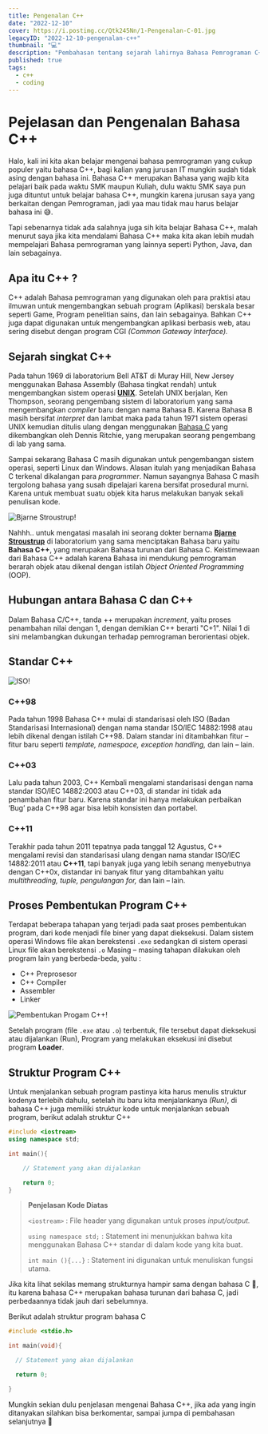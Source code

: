 ```yaml
---
title: Pengenalan C++
date: "2022-12-10"
cover: https://i.postimg.cc/Qtk245Nn/1-Pengenalan-C-01.jpg
legacyID: "2022-12-10-pengenalan-c++"
thumbnail: "💻"
description: "Pembahasan tentang sejarah lahirnya Bahasa Pemrograman C++"
published: true
tags:
  - c++
  - coding
---
```


# Pejelasan dan Pengenalan Bahasa C++

Halo, kali ini kita akan belajar mengenai bahasa pemrograman yang cukup populer yaitu bahasa C++, bagi kalian yang jurusan IT mungkin sudah tidak asing dengan bahasa ini. Bahasa C++ merupakan Bahasa yang wajib kita pelajari baik pada waktu SMK maupun Kuliah, dulu waktu SMK saya pun juga dituntut untuk belajar bahasa C++, mungkin karena jurusan saya yang berkaitan dengan Pemrograman, jadi yaa mau tidak mau harus belajar bahasa ini 😅.

Tapi sebenarnya tidak ada salahnya juga sih kita belajar Bahasa C++, malah menurut saya jika kita mendalami Bahasa C++ maka kita akan lebih mudah mempelajari Bahasa pemrograman yang lainnya seperti Python, Java, dan lain sebagainya.

## Apa itu C++ ?

C++ adalah Bahasa pemrograman yang digunakan oleh para praktisi atau ilmuwan untuk mengembangkan sebuah program (Aplikasi) berskala besar seperti Game, Program penelitian sains, dan lain sebagainya. Bahkan C++ juga dapat digunakan untuk mengembangkan aplikasi berbasis web, atau sering disebut dengan program CGI _(Common Gateway Interface)._

## Sejarah singkat C++

Pada tahun 1969 di laboratorium Bell AT&T di Muray Hill, New Jersey menggunakan Bahasa Assembly (Bahasa tingkat rendah) untuk mengembangkan sistem operasi [**UNIX**](https://id.wikipedia.org/wiki/Unix). Setelah UNIX berjalan, Ken Thompson, seorang pengembang sistem di laboratorium yang sama mengembangkan _compiler_ baru dengan nama Bahasa B. Karena Bahasa B masih bersifat _interpret_ dan lambat maka pada tahun 1971 sistem operasi UNIX kemudian ditulis ulang dengan menggunakan [Bahasa C](<https://id.wikipedia.org/wiki/C_(bahasa_pemrograman)>) yang dikembangkan oleh Dennis Ritchie, yang merupakan seorang pengembang di lab yang sama.

Sampai sekarang Bahasa C masih digunakan untuk pengembangan sistem operasi, seperti Linux dan Windows. Alasan itulah yang menjadikan Bahasa C terkenal dikalangan para _programmer_. Namun sayangnya Bahasa C masih tergolong bahasa yang susah dipelajari karena bersifat prosedural murni. Karena untuk membuat suatu objek kita harus melakukan banyak sekali penulisan kode.

![Bjarne Stroustrup!](https://www.engineering.columbia.edu/files/seas/styles/300x300/public/content/bio_profile_image/2020/27/stroustrup_500.png "Bjarne Stroustrup")

Nahhh.. untuk mengatasi masalah ini seorang dokter bernama [**Bjarne Stroustrup**](https://id.wikipedia.org/wiki/Bjarne_Stroustrup) di laboratorium yang sama menciptakan Bahasa baru yaitu **Bahasa C++**, yang merupakan Bahasa turunan dari Bahasa C. Keistimewaan dari Bahasa C++ adalah karena Bahasa ini mendukung pemrograman berarah objek atau dikenal dengan istilah _Object Oriented Programming_ (OOP).

## Hubungan antara Bahasa C dan C++

Dalam Bahasa C/C++, tanda ++ merupakan _increment_, yaitu proses penambahan nilai dengan 1, dengan demikian C++ berarti "C+1". Nilai 1 di sini melambangkan dukungan terhadap pemrograman berorientasi objek.

## Standar C++

![ISO!](https://emsregistrars.co.id/wp-content/uploads/2018/11/iso_org.jpg "ISO")

### C++98

Pada tahun 1998 Bahasa C++ mulai di standarisasi oleh ISO (Badan Standarisasi Internasional) dengan nama standar ISO/IEC 14882:1998 atau lebih dikenal dengan istilah C++98. Dalam standar ini ditambahkan fitur – fitur baru seperti _template, namespace, exception handling,_ dan lain – lain.

### C++03

Lalu pada tahun 2003, C++ Kembali mengalami standarisasi dengan nama standar ISO/IEC 14882:2003 atau C++03, di standar ini tidak ada penambahan fitur baru. Karena standar ini hanya melakukan perbaikan ‘Bug’ pada C++98 agar bisa lebih konsisten dan portabel.

### C++11

Terakhir pada tahun 2011 tepatnya pada tanggal 12 Agustus, C++ mengalami revisi dan standarisasi ulang dengan nama standar ISO/IEC 14882:2011 atau **C++11**, tapi banyak juga yang lebih senang menyebutnya dengan C++0x, distandar ini banyak fitur yang ditambahkan yaitu _multithreading, tuple, pengulangan for,_ dan lain – lain.

## Proses Pembentukan Program C++

Terdapat beberapa tahapan yang terjadi pada saat proses pembentukan program, dari kode menjadi file biner yang dapat dieksekusi. Dalam sistem operasi Windows file akan berekstensi `.exe` sedangkan di sistem operasi Linux file akan berekstensi `.o` Masing – masing tahapan dilakukan oleh program lain yang berbeda-beda, yaitu :

- C++ Preprosesor
- C++ Compiler
- Assembler
- Linker

![Pembentukan Progam C++!](https://w0rmd404.files.wordpress.com/2015/12/pembentukan-program-c.png "Pembentukan Program C++")

Setelah program (file `.exe` atau `.o`) terbentuk, file tersebut dapat dieksekusi atau dijalankan (Run), Program yang melakukan eksekusi ini disebut program **Loader**.

## Struktur Program C++

Untuk menjalankan sebuah program pastinya kita harus menulis struktur kodenya terlebih dahulu, setelah itu baru kita menjalankanya _(Run)_, di bahasa C++ juga memiliki struktur kode untuk menjalankan sebuah program, berikut adalah struktur C++

```cpp
#include <iostream>
using namespace std;

int main(){

    // Statement yang akan dijalankan

    return 0;
}
```

> **Penjelasan Kode Diatas**
>
> `<iostream>` : File header yang digunakan untuk proses _input/output._
>
> `using namespace std;` : Statement ini menunjukkan bahwa kita menggunakan Bahasa C++ standar di dalam kode yang kita buat.
>
> `int main (){...}` : Statement ini digunakan untuk menuliskan fungsi utama.

Jika kita lihat sekilas memang strukturnya hampir sama dengan bahasa C 🤔, itu karena bahasa C++ merupakan bahasa turunan dari bahasa C, jadi perbedaannya tidak jauh dari sebelumnya.

Berikut adalah struktur program bahasa C

```c
#include <stdio.h>

int main(void){

  // Statement yang akan dijalankan

  return 0;

}
```

Mungkin sekian dulu penjelasan mengenai Bahasa C++, jika ada yang ingin ditanyakan silahkan bisa berkomentar, sampai jumpa di pembahasan selanjutnya 👋